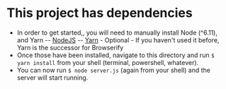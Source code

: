 # This project has dependencies

- In order to get started,, you will need to manually install Node (^6.11), and Yarn
-- [NodeJS](https://nodejs.org/en/)
-- [Yarn](https://yarnpkg.com/lang/en/) - Optional - If you haven't used it before, Yarn is the successor for Browserify
- Once those have been installed, navigate to this directory and run `$ yarn install` from your shell (terminal, powershell, whatever).
- You can now run `$ node server.js` (again from your shell) and the server will start running.